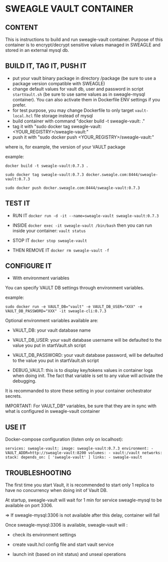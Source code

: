 # SWEAGLE VAULT CONTAINER

## CONTENT

This is instructions to build and run sweagle-vault container.
Purpose of this container is to encrypt/decrypt sensitive values managed in SWEAGLE and stored in an external mysql db.


## BUILD IT, TAG IT, PUSH IT

- put your vault binary package in directory /package (be sure to use a package version compatible with SWEAGLE)
- change default values for vault db, user and password in script `startVault.sh` (be sure to use same values as in sweagle-mysql container). You can also activate them in Dockerfile ENV settings if you prefer.
- for test purpose, you may change Dockerfile to only target `vault-local.hcl` file storage instead of mysql
- build container with command "docker build -t sweagle-vault:<VERSION> ."
- tag it with "sudo docker tag sweagle-vault:<VERSION> <YOUR_REGISTRY>/sweagle-vault:<VERSION>"
- push it with "sudo docker push <YOUR_REGISTRY>/sweagle-vault:<VERSION>"

where <VERSION> is, for example, the version of your VAULT package


example:

`docker build -t sweagle-vault:0.7.3 .`

`sudo docker tag sweagle-vault:0.7.3 docker.sweagle.com:8444/sweagle-vault:0.7.3`

`sudo docker push docker.sweagle.com:8444/sweagle-vault:0.7.3`


## TEST IT

- RUN IT
`docker run -d -it --name=sweagle-vault sweagle-vault:0.7.3`

- INSIDE
`docker exec -it sweagle-vault /bin/bash`
then you can run inside your container:
`vault status`

- STOP IT
`docker stop sweagle-vault`

- THEN REMOVE IT
`docker rm sweagle-vault -f`


## CONFIGURE IT

- With environment variables

You can specify VAULT DB settings through environment variables.

example:

`sudo docker run -e VAULT_DB="vault" -e VAULT_DB_USER="XXX" -e VAULT_DB_PASSWORD="XXX" -it sweagle-cli:0.7.3`

Optional environment variables available are:

- VAULT_DB: your vault database name

- VAULT_DB_USER: your vault database username will be defaulted to the value you put in startVault.sh script

- VAULT_DB_PASSWORD: your vault database password, will be defaulted to the value you put in startVault.sh script

- DEBUG_VAULT: this is to display key/tokens values in container logs when doing init. The fact that variable is set to any value will activate the debugging.

It is recommanded to store these setting in your container orchestrator secrets.

IMPORTANT: For VAULT_DB* variables, be sure that they are in sync with what is configured in sweagle-vault container

## USE IT

Docker-compose configuration (listen only on localhost):

`services:
  sweagle-vault:
    image: sweagle-vault:0.7.3
    environment:
      - VAULT_ADDR=http://sweagle-vault:8200
    volumes:
      - vault:/vault
    networks:
      stack:
    depends_on: [ 'sweagle-vault' ]
    links:
      - sweagle-vault`

## TROUBLESHOOTING

The first time you start Vault, it is recommended to start only 1 replica to have no concurrency when doing init of Vault DB.


At startup, sweagle-vault will wait for 1 min for service sweagle-mysql to be available on port 3306.

=> If sweagle-mysql:3306 is not available after this delay, container will fail

Once sweagle-mysql:3306 is available, sweagle-vault will :

- check its environment settings

- create vault.hcl config file and start vault service

- launch init (based on init status) and unseal operations
